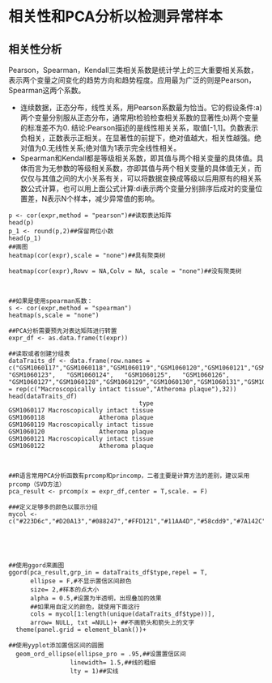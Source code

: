 # 相关性和PCA分析以检测异常样本



## 相关性分析

Pearson，Spearman，Kendall三类相关系数是统计学上的三大重要相关系数，表示两个变量之间变化的趋势方向和趋势程度。应用最为广泛的则是Pearson，Spearman这两个系数。

- 连续数据，正态分布，线性关系，用Pearson系数最为恰当。它的假设条件:a)两个变量分别服从正态分布，通常用t检验检查相关系数的显著性;b)两个变量的标准差不为0. 结论:Pearson描述的是线性相关关系，取值[-1,1]。负数表示负相关，正数表示正相关。在显著性的前提下，绝对值越大，相关性越强。绝对值为0.无线性关系;绝对值为1表示完全线性相关。
- Spearman和Kendall都是等级相关系数，即其值与两个相关变量的具体值。具体而言为无参数的等级相关系数，亦即其值与两个相关变量的具体值无关，而仅仅与其值之间的大小关系有关，可以将数据变换成等级以后用原有的相关系数公式计算，也可以用上面公式计算:di表示两个变量分别排序后成对的变量位置差，N表示N个样本，减少异常值的影响。



```
p <- cor(expr,method = "pearson")##读取表达矩阵
head(p)
p_1 <- round(p,2)##保留两位小数
head(p_1)
##画图
heatmap(cor(expr),scale = "none")##具有聚类树

heatmap(cor(expr),Rowv = NA,Colv = NA, scale = "none")##没有聚类树



##如果是使用spearman系数：
s <- cor(expr,method = "spearman")
heatmap(s,scale = "none")

```







```
##PCA分析需要预先对表达矩阵进行转置
expr_df <- as.data.frame(t(expr))

##读取或者创建分组表
dataTraits_df <- data.frame(row.names = c("GSM1060117","GSM1060118","GSM1060119","GSM1060120","GSM1060121","GSM1060122",	"GSM1060123",	"GSM1060124",	"GSM1060125",	"GSM1060126",	"GSM1060127","GSM1060128","GSM1060129","GSM1060130","GSM1060131","GSM1060132","GSM1060133","GSM1060134","GSM1060135","GSM1060136","GSM1060137","GSM1060138","GSM1060139","GSM1060140","GSM1060141","GSM1060142","GSM1060143","GSM1060144","GSM1060145","GSM1060146","GSM1060147","GSM1060148","GSM1060149","GSM1060150","GSM1060151","GSM1060152","GSM1060153","GSM1060154","GSM1060155","GSM1060156","GSM1060157","GSM1060158","GSM1060159","GSM1060160","GSM1060161","GSM1060162","GSM1060163","GSM1060164","GSM1060165","GSM1060166","GSM1060167","GSM1060168","GSM1060169","GSM1060170","GSM1060171","GSM1060172","GSM1060173","GSM1060174","GSM1060175","GSM1060176","GSM1060177","GSM1060178","GSM1060179","GSM1060180"),type = rep(c("Macroscopically intact tissue","Atheroma plaque"),32))
head(dataTraits_df)
                                    type
GSM1060117 Macroscopically intact tissue
GSM1060118               Atheroma plaque
GSM1060119 Macroscopically intact tissue
GSM1060120               Atheroma plaque
GSM1060121 Macroscopically intact tissue
GSM1060122               Atheroma plaque



##R语言常用PCA分析函数有prcomp和princomp，二者主要是计算方法的差别，建议采用prcomp（SVD方法）
pca_result <- prcomp(x = expr_df,center = T,scale. = F)

###定义足够多的颜色以展示分组
mycol <- c("#223D6c","#D20A13","#088247","#FFD121","#11AA4D","#58cdd9","#7A142C","#5D90BA","#431A3D","#91612D","#6E568C","#E0367A","#D8D155","#64495D","#7cc767")



 

##使用ggord来画图
ggord(pca_result,grp_in = dataTraits_df$type,repel = T,
      ellipse = F,#不显示置信区间颜色
      size= 2,#样本的点大小
      alpha = 0.5,#设置为半透明，出现叠加的效果
      ##如果用自定义的颜色，就使用下面这行
      cols = mycol[1:length(unique(dataTraits_df$type))],
      arrow= NULL, txt =NULL)+ ##不画箭头和箭头上的文字
  theme(panel.grid = element_blank())+

##使用yyplot添加置信区间的圆圈
  geom_ord_ellipse(ellipse_pro = .95,##设置置信区间
                 linewidth= 1.5,##线的粗细
                 lty = 1)##实线




```


